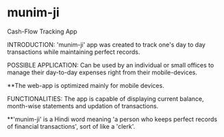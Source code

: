 # munim-ji
Cash-Flow Tracking App

INTRODUCTION:
'munim-ji' app was created to track one's day to day transactions while maintaining perfect records.

POSSIBLE APPLICATION:
Can be used by an individual or small offices to manage their day-to-day expenses right from their mobile-devices.

**The web-app is optimized mainly for mobile devices.

FUNCTIONALITIES:
The app is capable of displaying current balance, month-wise statements and updation of transactions.

**'munim-ji' is a Hindi word meaning 'a person who keeps perfect records of financial transactions', sort of like a 'clerk'.
